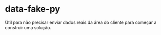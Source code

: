 # data-fake-py
Útil para não precisar enviar dados reais da área do cliente para começar a construir uma solução.
